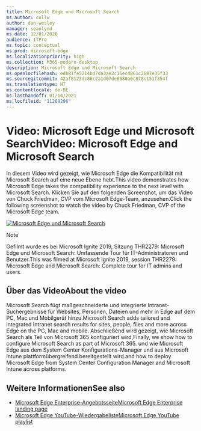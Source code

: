 ```yaml
---
title: Microsoft Edge und Microsoft Search
ms.author: collw
author: dan-wesley
manager: seanlynd
ms.date: 12/01/2020
audience: ITPro
ms.topic: conceptual
ms.prod: microsoft-edge
ms.localizationpriority: high
ms.collection: M365-modern-desktop
description: Microsoft Edge und Microsoft Search
ms.openlocfilehash: edb81fe5214bd7da3ae2c16ecd861c2687e35f33
ms.sourcegitcommit: 42af8123dc86c2a1d07de0080a6c878c151f354f
ms.translationtype: HT
ms.contentlocale: de-DE
ms.lasthandoff: 01/14/2021
ms.locfileid: "11269296"
---
```

# <span data-ttu-id="6adf0-103">Video: Microsoft Edge und Microsoft Search</span><span class="sxs-lookup"><span data-stu-id="6adf0-103">Video: Microsoft Edge and Microsoft Search</span></span>

<span data-ttu-id="6adf0-104">In diesem Video wird gezeigt, wie Microsoft Edge die Kompatibilität mit Microsoft Search auf eine neue Ebene hebt.</span><span class="sxs-lookup"><span data-stu-id="6adf0-104">This video demonstrates how Microsoft Edge takes the compatibility experience to the next level with Microsoft Search.</span></span> <span data-ttu-id="6adf0-105">Klicken Sie auf den folgenden Screenshot, um das Video von Chuck Friedman, CVP vom Microsoft Edge-Team, anzusehen.</span><span class="sxs-lookup"><span data-stu-id="6adf0-105">Click the following screenshot to watch the video by Chuck Friedman, CVP of the Microsoft Edge team.</span></span>

[![Microsoft Edge und Microsoft Search](https://res.cloudinary.com/marcomontalbano/image/upload/v1592253564/video_to_markdown/images/youtube--7LfNqmJkeTM-c05b58ac6eb4c4700831b2b3070cd403.jpg)](http://www.youtube.com/watch?v=7LfNqmJkeTM "Microsoft Edge and Microsoft Search")

> [!NOTE]
> <span data-ttu-id="6adf0-107">Gefilmt wurde es bei Microsoft Ignite 2019, Sitzung THR2279: Microsoft Edge und Microsoft Search: Umfassende Tour für IT-Administratoren und Benutzer.</span><span class="sxs-lookup"><span data-stu-id="6adf0-107">This was filmed at Microsoft Ignite 2019, session THR2279: Microsoft Edge and Microsoft Search: Complete tour for IT admins and users.</span></span>

## <span data-ttu-id="6adf0-108">Über das Video</span><span class="sxs-lookup"><span data-stu-id="6adf0-108">About the video</span></span>

<span data-ttu-id="6adf0-109">Microsoft Search fügt maßgeschneiderte und integrierte Intranet-Suchergebnisse für Websites, Personen, Dateien und mehr in Edge auf dem PC, Mac und Mobilgerät hinzu.</span><span class="sxs-lookup"><span data-stu-id="6adf0-109">Microsoft Search adds tailored and integrated Intranet search results for sites, people, files and more across Edge on the PC, Mac and mobile.</span></span> <span data-ttu-id="6adf0-110">Abschließend wird gezeigt, wie Microsoft Search als Teil von Microsoft 365 konfiguriert wird,</span><span class="sxs-lookup"><span data-stu-id="6adf0-110">Finally, we show how to configure Microsoft Search as part of Microsoft 365.</span></span> <span data-ttu-id="6adf0-111">und wie Microsoft Edge aus dem System Center Konfigurations-Manager und aus Microsoft Intune plattformübergreifend bereitgestellt wird.</span><span class="sxs-lookup"><span data-stu-id="6adf0-111">and how to deploy Microsoft Edge from System Center Configuration Manager and Microsoft Intune across platforms.</span></span>

## <span data-ttu-id="6adf0-112">Weitere Informationen</span><span class="sxs-lookup"><span data-stu-id="6adf0-112">See also</span></span>

- [<span data-ttu-id="6adf0-113">Microsoft Edge Enterprise-Angebotsseite</span><span class="sxs-lookup"><span data-stu-id="6adf0-113">Microsoft Edge Enterprise landing page</span></span>](https://aka.ms/EdgeEnterprise)
- [<span data-ttu-id="6adf0-114">Microsoft Edge YouTube-Wiedergabeliste</span><span class="sxs-lookup"><span data-stu-id="6adf0-114">Microsoft Edge YouTube playlist</span></span>](https://www.youtube.com/playlist?list=PLXtHYVsvn_b-uXh1tMeYpT-0iD8tD3tFy)
